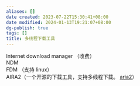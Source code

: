 ```yaml
---
aliases: []
date created: 2023-07-22T15:30:41+08:00
date modified: 2024-01-13T19:21:07+08:00
dg-publish: true
tags: []
title: 多线程下载工具
---
```


Internet download manager  （收费）  
NDM  
FDM  （支持 linux）  
AIRA2（一个开源的下载工具，支持多线程下载。  [aria2](https://aria2.github.io/)）